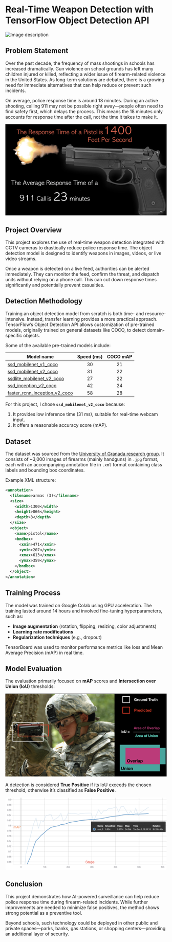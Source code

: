 # Real-Time Weapon Detection with TensorFlow Object Detection API

![Image description](https://raw.githubusercontent.com/ahmedriaz12/-Real-Time-Weapon-Detection-with-TensorFlow/master/proj-demo/de1.gif)

## Problem Statement
Over the past decade, the frequency of mass shootings in schools has increased dramatically. Gun violence on school grounds has left many children injured or killed, reflecting a wider issue of firearm-related violence in the United States. As long-term solutions are debated, there is a growing need for immediate alternatives that can help reduce or prevent such incidents.

On average, police response time is around 18 minutes. During an active shooting, calling 911 may not be possible right away—people often need to find safety first, which delays the process. This means the 18 minutes only accounts for response time after the call, not the time it takes to make it.

![Image description](http://github.com/ahmedriaz12/-Real-Time-Weapon-Detection-with-TensorFlow/blob/master/proj-demo/respons_time.png)

## Project Overview
This project explores the use of real-time weapon detection integrated with CCTV cameras to drastically reduce police response time. The object detection model is designed to identify weapons in images, videos, or live video streams.

Once a weapon is detected on a live feed, authorities can be alerted immediately. They can monitor the feed, confirm the threat, and dispatch units without relying on a phone call. This can cut down response times significantly and potentially prevent casualties.

## Detection Methodology
Training an object detection model from scratch is both time- and resource-intensive. Instead, transfer learning provides a more practical approach. TensorFlow’s Object Detection API allows customization of pre-trained models, originally trained on general datasets like COCO, to detect domain-specific objects.

Some of the available pre-trained models include:

| Model name  | Speed (ms) | COCO mAP |
| ------------ | :--------------: | :--------------: |
| [ssd_mobilenet_v1_coco](http://download.tensorflow.org/models/object_detection/ssd_mobilenet_v1_coco_2018_01_28.tar.gz) | 30 | 21 |
| [ssd_mobilenet_v2_coco](http://download.tensorflow.org/models/object_detection/ssd_mobilenet_v2_coco_2018_03_29.tar.gz) | 31 | 22 |
| [ssdlite_mobilenet_v2_coco](http://download.tensorflow.org/models/object_detection/ssdlite_mobilenet_v2_coco_2018_05_09.tar.gz) | 27 | 22 |
| [ssd_inception_v2_coco](http://download.tensorflow.org/models/object_detection/ssd_inception_v2_coco_2018_01_28.tar.gz) | 42 | 24 |
| [faster_rcnn_inception_v2_coco](http://download.tensorflow.org/models/object_detection/faster_rcnn_inception_v2_coco_2018_01_28.tar.gz) | 58 | 28 |

For this project, I chose **`ssd_mobilenet_v2_coco`** because:
1. It provides low inference time (31 ms), suitable for real-time webcam input.
2. It offers a reasonable accuracy score (mAP).

## Dataset
The dataset was sourced from the [University of Granada research group](https://sci2s.ugr.es/weapons-detection). It consists of ~3,000 images of firearms (mainly handguns) in `.jpg` format, each with an accompanying annotation file in `.xml` format containing class labels and bounding box coordinates.

Example XML structure:
```xml
<annotation>
  <filename>armas (3)</filename>
  <size>
    <width>1300</width>
    <height>866</height>
    <depth>3</depth>
  </size>
  <object>
    <name>pistol</name>
    <bndbox>
      <xmin>471</xmin>
      <ymin>207</ymin>
      <xmax>613</xmax>
      <ymax>359</ymax>
    </bndbox>
  </object>
</annotation>
```

## Training Process
The model was trained on Google Colab using GPU acceleration. The training lasted around 14 hours and involved fine-tuning hyperparameters, such as:
- **Image augmentation** (rotation, flipping, resizing, color adjustments)
- **Learning rate modifications**
- **Regularization techniques** (e.g., dropout)

TensorBoard was used to monitor performance metrics like loss and Mean Average Precision (mAP) in real time.

## Model Evaluation
The evaluation primarily focused on **mAP** scores and **Intersection over Union (IoU)** thresholds:

![Image description](http://github.com/ahmedriaz12/-Real-Time-Weapon-Detection-with-TensorFlow/blob/master/proj-demo/IOU.png)

A detection is considered **True Positive** if its IoU exceeds the chosen threshold, otherwise it’s classified as **False Positive**.

![Image description](http://github.com/ahmedriaz12/-Real-Time-Weapon-Detection-with-TensorFlow/blob/master/proj-demo/mAP%40.5IOU.png)

## Conclusion
This project demonstrates how AI-powered surveillance can help reduce police response time during firearm-related incidents. While further improvements are needed to minimize false positives, the method shows strong potential as a preventive tool.

Beyond schools, such technology could be deployed in other public and private spaces—parks, banks, gas stations, or shopping centers—providing an additional layer of security.

